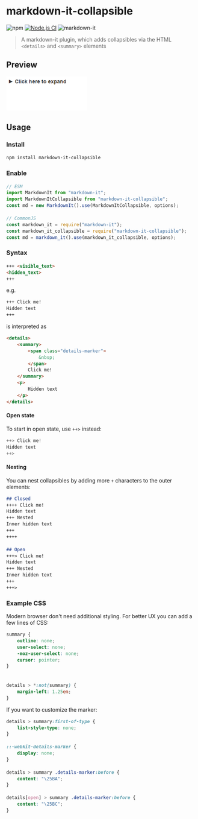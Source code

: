 # markdown-it-collapsible

![npm](https://img.shields.io/npm/v/markdown-it-collapsible) [![Node.js CI](https://github.com/Bioruebe/markdown-it-collapsible/actions/workflows/node.js.yml/badge.svg)](https://github.com/Bioruebe/markdown-it-collapsible/actions/workflows/node.js.yml) ![markdown-it](https://img.shields.io/npm/dependency-version/markdown-it-collapsible/peer/markdown-it)

> A markdown-it plugin, which adds collapsibles via the HTML `<details>` and `<summary>` elements

## Preview

![preview](docs/preview.png)

## Usage

### Install

```bash
npm install markdown-it-collapsible
```

### Enable

```js
// ESM
import MarkdownIt from "markdown-it";
import MarkdownItCollapsible from "markdown-it-collapsible";
const md = new MarkdownIt().use(MarkdownItCollapsible, options);

// CommonJS
const markdown_it = require("markdown-it");
const markdown_it_collapsible = require("markdown-it-collapsible");
const md = markdown_it().use(markdown_it_collapsible, options);
```

### Syntax

```md
+++ <visible_text>
<hidden_text>
+++
```

e.g.

```md
+++ Click me!
Hidden text
+++
```

is interpreted as

```html
<details>
    <summary>
        <span class="details-marker">
            &nbsp;
        </span>
        Click me!
    </summary>
    <p>
        Hidden text
    </p>
</details>
```

#### Open state

To start in open state, use `++>` instead:

```js
++> Click me!
Hidden text
++>
```

#### Nesting

You can nest collapsibles by adding more `+` characters to the outer elements:

```md
## Closed
++++ Click me!
Hidden text
+++ Nested
Inner hidden text
+++
++++

## Open
+++> Click me!
Hidden text
+++ Nested
Inner hidden text
+++
+++>
```

### Example CSS

Modern browser don't need additional styling. For better UX you can add a few lines of CSS:

```css
summary {
    outline: none;
    user-select: none;
    -moz-user-select: none;
    cursor: pointer;
}


details > *:not(summary) {
    margin-left: 1.25em;
}
```

If you want to customize the marker:

```css
details > summary:first-of-type {
    list-style-type: none;
}

::-webkit-details-marker {
    display: none;
}

details > summary .details-marker:before {
    content: "\25BA";
}

details[open] > summary .details-marker:before {
    content: "\25BC";
}
```
